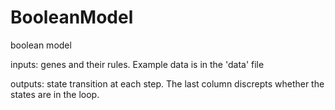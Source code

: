 # BooleanModel
boolean model

inputs: genes and their rules. Example data is in the 'data' file

outputs: state transition at each step. The last column discrepts whether the states are in the loop.
